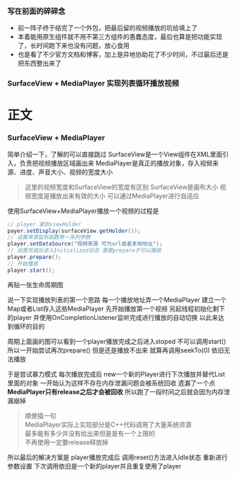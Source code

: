 ### 写在前面的碎碎念

- 前一阵子终于结完了一个外包，把最后留的视频播放的坑给填上了
- 本着能用原生组件就不用不第三方组件的愚蠢态度，最后也算是把功能实现了，长时间跑下来也没有问题，放心食用
- 也是看了不少官方文档和博客，加上是异地协助花了不少时间，不过最后还是把东西整出来了


### SurfaceView + MediaPlayer  实现列表循环播放视频

# 正文
### SurfaceView + MediaPlayer
简单介绍一下，了解的可以直接跳过
SurfaceView是一个View组件在XML里面引入，负责把视频播放区域画出来
MediaPlayer是真正的播放对象，存入视频来源、进度、声音大小、视频的宽度大小
> 这里的视频宽度和SurfaceView的宽度有区别 SurfaceView是画布大小 视频宽度是播放出来有效的大小 可以通过MediaPlayer进行自适应

使用SurfaceView+MediaPlayer播放一个视频的过程是
```java
// player 拿到viewHolder
payer.setDisplay(surfaceView.getHolder());
// 设置来源监听函数等一系列参数
player.setDataSource("视频来源 可为url或者本地地址");
// 设置完成后进入Initialized状态 需要prepare才可以播放
player.prepare();
// 开始播放
player.start();
```
再贴一张生命周期图

说一下实现播放列表的第一个思路
每一个播放地址弄一个MediaPlayer
建立一个Map或者List存入这些MediaPlayer
先开始播放第一个视频
另起线程初始化剩下的player 并使用OnCompletionListener监听完成进行播放的自动切换
以此来达到循环的目的

周期上面画的图可以看到一个player播放完成之后进入stoped 不可以调用start()
所以一开始尝试再次prepare()
但是还是播放不出来 就算再调用seekTo(0)
依旧无法播放

于是尝试暴力模式 每次播放完成后
new一个新的Player进行下次播放并替代List里面的对象
一开始认为这样不存在内存泄漏问题会被系统回收
遗漏了一个点 **MediaPlayer只有release之后才会被回收**
所以跑了一段时间之后就会因为内存泄漏崩掉
> 顺便插一句<br />MediaPlayer实际上实现部分是C++代码调用了大量系统资源<br />最多能有多少并没有给出来但是是有一个上限的<br />不再使用一定要release释放掉

所以最后的解决方案是
player播放完成后 调用reset()方法进入Idle状态
重新进行参数设置
下次调用依旧是一个新的player并且重复使用了player

